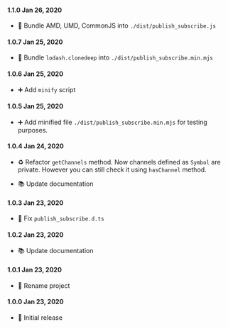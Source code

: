 #### 1.1.0 Jan 26, 2020

- 🚚️ Bundle AMD, UMD, CommonJS into `./dist/publish_subscribe.js`

#### 1.0.7 Jan 25, 2020

- 🎨 Bundle `lodash.clonedeep` into `./dist/publish_subscribe.min.mjs`

#### 1.0.6 Jan 25, 2020

- ➕ Add `minify` script

#### 1.0.5 Jan 25, 2020

- ➕ Add minified file `./dist/publish_subscribe.min.mjs` for testing purposes.

#### 1.0.4 Jan 24, 2020

- ♻️ Refactor `getChannels` method. Now channels defined as `Symbol` are private. However you can still check it using `hasChannel` method.

- 📚 Update documentation

#### 1.0.3 Jan 23, 2020

- 🔨 Fix `publish_subscribe.d.ts`

#### 1.0.2 Jan 23, 2020

- 📚 Update documentation

#### 1.0.1 Jan 23, 2020

- 🎉 Rename project

#### 1.0.0 Jan 23, 2020

- 🎉 Initial release
